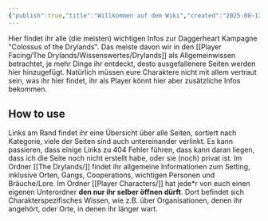 ```yaml
---
{"publish":true,"title":"Willkommen auf dem Wiki","created":"2025-08-13T15:11:54.893+02:00","modified":"2025-08-13T20:41:17.159+02:00","cssclasses":""}
---
```


Hier findet ihr alle (die meisten) wichtigen Infos zur Daggerheart Kampagne "Colossus of the Drylands". Das meiste davon wir in den [[Player Facing/The Drylands/Wissenswertes/Drylands]] als Allgemeinwissen betrachtet, je mehr Dinge ihr entdeckt, desto ausgefallenere Seiten werden hier hinzugefügt.
Natürlich müssen eure Charaktere nicht mit allem vertraut sein, was ihr hier findet, ihr als Player könnt hier aber zusätzliche Infos bekommen.
## How to use
Links am Rand findet ihr eine Übersicht über alle Seiten, sortiert nach Kategorie, viele der Seiten sind auch untereinander verlinkt. Es kann passieren, dass einige Links zu 404 Fehler führen, dass kann daran liegen, dass ich die Seite noch nicht erstellt habe, oder sie (noch) privat ist.
Im Ordner [[The Drylands/]] findet ihr allgemeine Informationen zum Setting, inklusive Orten, Gangs, Cooperations, wichtigen Personen und Bräuche/Lore.
Im Ordner [[Player Characters/]] hat jede\*r von euch einen eigenen Unterordner **den nur ihr selber öffnen dürft**. Dort befindet sich Charakterspezifisches Wissen, wie z.B. über Organisationen, denen ihr angehört, oder Orte, in denen ihr länger wart. 